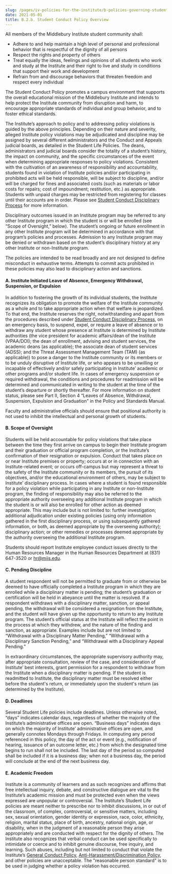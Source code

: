 ```yaml
---
slug: /pages/iv-policies-for-the-institute/b-policies-governing-student-conduct-and-student-organizations/b-conduct/b-2-c-student-conduct-policy-overview
date: 2021-05-01
title: B.2.b. Student Conduct Policy Overview
---
```

All members of the Middlebury Institute student community shall:

* Adhere to and help maintain a high level of personal and professional behavior that is respectful of the dignity of all persons
* Respect the rights and property of others
* Treat equally the ideas, feelings and opinions of all students who work and study at the Institute and their right to live and study in conditions that support their work and development
* Refrain from and discourage behaviors that threaten freedom and respect every individual

The Student Conduct Policy promotes a campus environment that supports the overall educational mission of the Middlebury Institute and intends to help protect the Institute community from disruption and harm, to encourage appropriate standards of individual and group behavior, and to foster ethical standards.

The Institute’s approach to policy and to addressing policy violations is guided by the above principles. Depending on their nature and severity, alleged Institute policy violations may be adjudicated and discipline may be assigned by several different administrators and the Conduct and Appeals judicial boards, as detailed in the Student Life Policies. The deans, administrators and judicial boards consider the totality of a student’s history, the impact on community, and the specific circumstances of the event when determining appropriate responses to policy violations. Consistent with the cultivation of an awareness of responsibility and accountability, students found in violation of Institute policies and/or participating in prohibited acts will be held responsible, will be subject to discipline, and/or will be charged for fines and associated costs (such as materials or labor costs for repairs; cost of impoundment; restitution, etc.) as appropriate. Students with unpaid charges may be restricted from registering for classes until their accounts are in order. Please see [Student Conduct Disciplinary Process](/pages/iv-policies-for-the-institute/b-policies-governing-student-conduct-and-student-organizations/b-conduct/b-2-d-student-conduct-disciplinary-process) for more information.

Disciplinary outcomes issued in an Institute program may be referred to any other Institute program in which the student is or will be enrolled (see “Scope of Oversight,” below). The student’s ongoing or future enrollment in any other Institute program will be determined in accordance with that program’s policies and processes. Admission to any Institute program may be denied or withdrawn based on the student’s disciplinary history at any other Institute or non-Institute program.

The policies are intended to be read broadly and are not designed to define misconduct in exhaustive terms. Attempts to commit acts prohibited in these policies may also lead to disciplinary action and sanctions.

#### **A. Institute Initiated Leave of Absence, Emergency Withdrawal, Suspension, or Expulsion**

In addition to fostering the growth of its individual students, the Institute recognizes its obligation to promote the welfare of the Institute community as a whole and to take appropriate action when that welfare is jeopardized. To that end, the Institute reserves the right, notwithstanding and apart from the procedures described under [Student Conduct Disciplinary Process](/pages/iv-policies-for-the-institute/b-policies-governing-student-conduct-and-student-organizations/b-conduct/b-2-d-student-conduct-disciplinary-process), on an emergency basis, to suspend, expel, or require a leave of absence or to withdraw any student whose presence at Institute is determined by Institute authorities (the vice president for academic affairs/dean of the Institute (VPAA/DOI); the dean of enrollment, advising and student services, the academic deans (as applicable); the associate dean of student services (ADSS); and the Threat Assessment Management Team (TAM) (as applicable)) to pose a danger to the Institute community or its members or to be unduly disruptive of Institute life, or who appears to be unwilling or incapable of effectively and/or safely participating in Institute’ academic or other programs and/or student life. In cases of emergency suspension or required withdrawal, the conditions and procedures for readmission will be determined and communicated in writing to the student at the time of the student’s departure or shortly thereafter. For more information on student status, please see Part II, Section 4 “Leaves of Absence, Withdrawal, Suspension, Expulsion and Graduation” in the Policy and Standards Manual.

Faculty and administrative officials should ensure that positional authority is not used to inhibit the intellectual and personal growth of students.

#### **B. Scope of Oversight**

Students will be held accountable for policy violations that take place between the time they first arrive on campus to begin their Institute program and their graduation or official program completion, or the Institute’s confirmation of their resignation or expulsion. Conduct that takes place on or near Institute premises or property; occurs at or in connection with an Institute-related event; or occurs off-campus but may represent a threat to the safety of the Institute community or its members, the pursuit of its objectives, and/or the educational environment of others, may be subject to Institute’ disciplinary process. In cases where a student is found responsible for a policy violation while participating in any Institute or non-Institute program, the finding of responsibility may also be referred to the appropriate authority overseeing any additional Institute program in which the student is or will also be enrolled for other action as deemed appropriate. This may include but is not limited to: further investigation; additional adjudication under existing policies (using only information gathered in the first disciplinary process, or using subsequently gathered information, or both, as deemed appropriate by the overseeing authority); disciplinary action; or other remedies or processes deemed appropriate by the authority overseeing the additional Institute program.

Students should report Institute employee conduct issues directly to the Human Resources Manager in the Human Resources Department at (831) 647-3520 or [hr@miis.edu](mailto:hr@miis.edu).

#### **C. Pending Discipline**

A student respondent will not be permitted to graduate from or otherwise be deemed to have officially completed a Institute program in which they are enrolled while a disciplinary matter is pending; the student’s graduation or certification will be held in abeyance until the matter is resolved. If a respondent withdraws with a disciplinary matter, sanction, or appeal pending, the withdrawal will be considered a resignation from the Institute, and the student will have given up the opportunity to return to any Institute program. The student’s official status at the Institute will reflect the point in the process at which they withdrew, and the nature of the finding and sanction, as appropriate. Examples include but are not limited to “Withdrawal with a Disciplinary Matter Pending,” “Withdrawal with a Disciplinary Sanction Pending,” and “Withdrawal with a Disciplinary Appeal Pending.”

In extraordinary circumstances, the appropriate supervisory authority may, after appropriate consultation, review of the case, and consideration of Institute’ best interests, grant permission for a respondent to withdraw from the Institute when a disciplinary matter is pending. If the student is readmitted to Institute, the disciplinary matter must be resolved either before the student's return, or immediately upon the student's return (as determined by the Institute).

#### **D. Deadlines**

Several Student Life policies include deadlines. Unless otherwise noted, “days” indicates calendar days, regardless of whether the majority of the Institute’s administrative offices are open. “Business days” indicates days on which the majority of Institute’ administrative offices are open, and generally connotes Mondays through Fridays. In computing any period referenced in this policy, the day of the act or event (e.g., notification of hearing, issuance of an outcome letter, etc.) from which the designated time begins to run shall not be included. The last day of the period so computed shall be included if it is a business day; when not a business day, the period will conclude at the end of the next business day.

#### **E. Academic Freedom**

Institute is a community of learners and as such recognizes and affirms that free intellectual inquiry, debate, and constructive dialogue are vital to the Institute’s academic mission and must be protected even when the views expressed are unpopular or controversial. The Institute’s Student Life policies are meant neither to prescribe nor to inhibit discussions, in or out of the classroom, of complex, controversial, or sensitive matters, including sex, sexual orientation, gender identity or expression, race, color, ethnicity, religion, marital status, place of birth, ancestry, national origin, age, or disability, when in the judgment of a reasonable person they arise appropriately and are conducted with respect for the dignity of others. The Institute also recognizes that verbal conduct can be used specifically to intimidate or coerce and to inhibit genuine discourse, free inquiry, and learning. Such abuses, including but not limited to conduct that violate the Institute’s [General Conduct Policy](/pages/iv-policies-for-the-institute/b-policies-governing-student-conduct-and-student-organizations/b-conduct/b-2-a-general-conduct-policy), [Anti-Harassment/Discrimination Policy](/assets/anti-harassment-prior-to-8-14-2020.pdf), and other policies are unacceptable. The "reasonable person standard" is to be used in judging whether a policy violation has occurred.